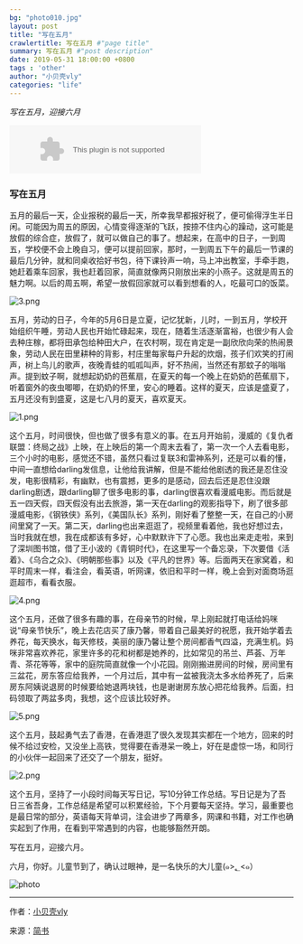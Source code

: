 ```yaml
---
bg: "photo010.jpg"
layout: post
title: "写在五月"
crawlertitle: 写在五月 #"page title"
summary: 写在五月 #"post description"
date: 2019-05-31 18:00:00 +0800
tags : 'other'
author: "小贝壳vly"
categories: "life"
---
```


*写在五月，迎接六月*

<embed src="//music.163.com/style/swf/widget.swf?sid=28695753&type=2&auto=1&width=320&height=66" width="340" height="86"  allowNetworking="all">


### 写在五月

五月的最后一天，企业报税的最后一天，所幸我早都报好税了，便可偷得浮生半日闲。可能因为周五的原因，心情变得逐渐的飞跃，按捺不住内心的躁动，这可能是放假的综合症，放假了，就可以做自己的事了。想起来，在高中的日子，一到周五，学校便不会上晚自习，便可以提前回家，那时，一到周五下午的最后一节课的最后几分钟，就和同桌收拾好书包，待下课铃声一响，马上冲出教室，手牵手跑，她赶着乘车回家，我也赶着回家，简直就像两只刚放出来的小燕子。这就是周五的魅力啊。以后的周五啊，希望一放假回家就可以看到想看的人，吃最可口的饭菜。

![3.png](https://i.loli.net/2019/06/01/5cf205768873b80466.png)

五月，劳动的日子，今年的5月6日是立夏，记忆犹新，儿时，一到五月，学校开始组织午睡，劳动人民也开始忙碌起来，现在，随着生活逐渐富裕，也很少有人会去种庄稼，都将田承包给种田大户，在农村啊，现在肯定是一副欣欣向荣的热闹景象，劳动人民在田里耕种的背影，村庄里每家每户升起的炊烟，孩子们欢笑的打闹声，树上鸟儿的歌声，夜晚青蛙的呱呱叫声，好不热闹，当然还有那蚊子的嗡嗡声。提到蚊子啊，就想起奶奶的芭蕉扇，在夏天的每一个晚上在奶奶的芭蕉扇下，听着窗外的夜虫唧唧，在奶奶的怀里，安心的睡着。这样的夏天，应该是盛夏了，五月还没有到盛夏，这是七八月的夏天，喜欢夏天。

![1.png](https://i.loli.net/2019/06/01/5cf205a43e95457093.png) 

这个五月，时间很快，但也做了很多有意义的事。在五月开始前，漫威的《复仇者联盟：终局之战》上映，在上映后的第一个周末去看了，第一次一个人去看电影，三个小时的电影，感觉还不错，虽然只看过复联3和雷神系列，还是可以看的懂，中间一直想给darling发信息，让他给我讲解，但是不能给他剧透的我还是忍住没发，电影很精彩，有幽默，也有震撼，更多的是感动，回去后还是忍住没跟darling剧透，跟darling聊了很多电影的事，darling很喜欢看漫威电影。而后就是五一四天假，四天假没有出去旅游，第一天在darling的观影指导下，刷了很多部漫威电影，《钢铁侠》系列，《美国队长》系列，刚好看了整整一天，在自己的小房间里窝了一天。第二天，darling也出来逛逛了，视频里看着他，我也好想过去，当时我就在想，我在成都该有多好，心中默默许下了心愿。我也出来走走啦，来到了深圳图书馆，借了王小波的《青铜时代》，在这里写一个备忘录，下次要借《活着》、《乌合之众》、《明朝那些事》以及《平凡的世界》等。后面两天在家窝着，和平时周末一样，看注会，看英语，听网课，依旧和平时一样，晚上会到对面商场逛逛超市，看看衣服。

![4.png](https://i.loli.net/2019/06/01/5cf2071aa146940731.png)

这个五月，还做了很多有趣的事，在母亲节的时候，早上刚起就打电话给妈咪说“母亲节快乐”，晚上去花店买了康乃馨，带着自己最美好的祝愿，我开始学着去养花，每天换水，每天修枝，美丽的康乃馨让整个房间都香气四溢，充满生机。妈咪非常喜欢养花，家里许多的花和树都是她养的，比如常见的吊兰、芦荟、万年青、茶花等等，家中的庭院简直就像一个小花园。刚刚搬进房间的时候，房间里有三盆花，房东答应给我养，一个月过后，其中有一盆被我浇太多水给养死了，后来房东阿姨说退房的时候要给她退两块钱，也是谢谢房东放心把花给我养。后面，扫码领取了两盆多肉，我想，这个应该比较好养。

![5.png](https://i.loli.net/2019/06/01/5cf2071a5f04b40550.png)

这个五月，鼓起勇气去了香港，在香港逛了很久发现其实都在一个地方，回来的时候不给过安检，又没坐上高铁，觉得要在香港呆一晚上，好在是虚惊一场，和同行的小伙伴一起回来了还交了一个朋友，挺好。 

![2.png](https://i.loli.net/2019/06/01/5cf2058f5b32c76915.png)

这个五月，坚持了一小段时间每天写日记，写10分钟工作总结。写日记是为了吾日三省吾身，工作总结是希望可以积累经验，下个月要每天坚持。学习，最重要也是最日常的部分，英语每天背单词，注会进步了两章多，网课和书籍，对工作也确实起到了作用，在看到平常遇到的内容，也能够豁然开朗。     

写在五月，迎接六月。     

六月，你好。儿童节到了，确认过眼神，是一名快乐的大儿童(๑>؂<๑）

![photo](https://i.loli.net/2019/06/01/5cf20044019e515646.jpg)

---

作者：[小贝壳vly](https://www.jianshu.com/u/6b3c98d9a715)

来源：[简书](https://www.jianshu.com/p/8b14ffbc458e)

